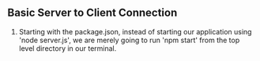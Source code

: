 ## Basic Server to Client Connection
1. Starting with the package.json, instead of starting our application using 'node server.js', we are merely going to run 'npm start' from the top level directory in our terminal.
